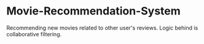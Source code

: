 # Movie-Recommendation-System
Recommending new movies related to other user's reviews. Logic behind is collaborative filtering.
